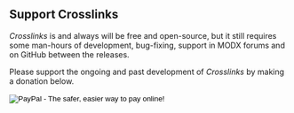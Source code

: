 ## Support Crosslinks

*Crosslinks* is and always will be free and open-source, but it still requires some man-hours of development, 
bug-fixing, support in MODX forums and on GitHub between the releases.

Please support the ongoing and past development of *Crosslinks* by making a donation below.

<div style="margin-bottom: 2em">
<form action="https://www.paypal.com/cgi-bin/webscr" method="post" target="_top">
<input type="hidden" name="cmd" value="_s-xclick">
<input type="hidden" name="hosted_button_id" value="K5GC22T66EB2N">
<input type="image" src="https://www.paypalobjects.com/en_US/i/btn/btn_donate_LG.gif" border="0" name="submit" alt="PayPal - The safer, easier way to pay online!">
<img alt="" border="0" src="https://www.paypal.com/en_US/i/scr/pixel.gif" width="1" height="1">
</form>
<br/>
</div>
